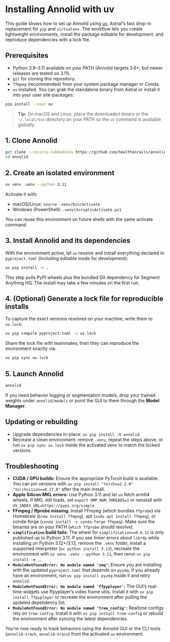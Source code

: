 # Installing Annolid with uv

This guide shows how to set up Annolid using [uv](https://docs.astral.sh/uv/), Astral's fast drop-in replacement for `pip` and `virtualenv`. The workflow lets you create lightweight environments, install the package editable for development, and reproduce dependencies with a lock file.

## Prerequisites
- Python 3.9–3.11 available on your PATH (Annolid targets 3.6+, but newer releases are tested on 3.11).
- `git` for cloning this repository.
- `ffmpeg` (recommended) from your system package manager or Conda.
- `uv` installed. You can grab the standalone binary from Astral or install it into your user site-packages:

```bash
pip install --user uv
```

> **Tip:** On macOS and Linux, place the downloaded binary or the `~/.local/bin` directory on your PATH so the `uv` command is available globally.

## 1. Clone Annolid
```bash
git clone --recurse-submodules https://github.com/healthonrails/annolid.git
cd annolid
```

## 2. Create an isolated environment
```bash
uv venv .venv --python 3.11
```

Activate it with:

- macOS/Linux: `source .venv/bin/activate`
- Windows (PowerShell): `.venv\Scripts\Activate.ps1`

You can reuse this environment on future shells with the same activate command.

## 3. Install Annolid and its dependencies
With the environment active, let `uv` resolve and install everything declared in `pyproject.toml` (including editable mode for development):

```bash
uv pip install -e .
```

This step pulls PyPI wheels plus the bundled Git dependency for Segment Anything HQ. The install may take a few minutes on the first run.

## 4. (Optional) Generate a lock file for reproducible installs
To capture the exact versions resolved on your machine, write them to `uv.lock`:

```bash
uv pip compile pyproject.toml -o uv.lock
```

Share the lock file with teammates, then they can reproduce the environment exactly via:

```bash
uv pip sync uv.lock
```

## 5. Launch Annolid
```bash
annolid
```

If you need behavior logging or segmentation models, drop your trained weights under `annolid/models` or point the GUI to them through the **Model Manager**.

## Updating or rebuilding
- Upgrade dependencies in-place: `uv pip install -U annolid`.
- Recreate a clean environment: remove `.venv`, repeat the steps above, or run `uv pip sync uv.lock` inside the activated venv to match the locked versions.

## Troubleshooting
- **CUDA / GPU builds:** Ensure the appropriate PyTorch build is available. You can pin versions with `uv pip install "torch==2.2.0" "torchvision==0.17.0"` after the main install.
- **Apple Silicon MKL errors:** Use Python 3.11 and let `uv` fetch arm64 wheels. If MKL still loads, set `export OMP_NUM_THREADS=1` or reinstall with `UV_INDEX_URL=https://pypi.org/simple`.
- **FFmpeg / ffprobe missing:** Install FFmpeg (which bundles `ffprobe`) via Homebrew (`brew install ffmpeg`), apt (`sudo apt install ffmpeg`), or conda-forge (`conda install -c conda-forge ffmpeg`). Make sure the binaries are on your PATH (`which ffprobe` should resolve).
- **`simplification` build fails:** The wheel for `simplification==0.6.11` is only published up to Python 3.11. If you see linker errors about `librdp` while installing on Python 3.12+/3.13, remove the `.venv` folder, install a supported interpreter (`uv python install 3.11`), recreate the environment with `uv venv .venv --python 3.11`, then rerun `uv pip install -e .`.
- **`ModuleNotFoundError: No module named 'zmq'`:** Ensure you are installing with the updated `pyproject.toml` that depends on `pyzmq`. If you already have an environment, run `uv pip install pyzmq` inside it and retry `annolid`.
- **`ModuleNotFoundError: No module named 'ffpyplayer'`:** The GUI’s real-time widgets use ffpyplayer’s video frame utils. Install it with `uv pip install ffpyplayer` or recreate the environment after pulling the updated dependency list.
- **`ModuleNotFoundError: No module named 'tree_config'`:** Realtime configs rely on `tree-config`. Install it with `uv pip install tree-config` or rebuild the environment after syncing the latest dependencies.

You're now ready to track behaviors using the Annolid GUI or the CLI tools (`annolid-track`, `annolid-train`) from the activated `uv` environment.
